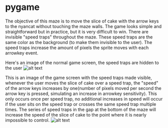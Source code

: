 # pygame

The objective of this maze is to move the slice of cake with the arrow keys to the nyancat without touching the maze walls. The game looks simple and straightforward but in practice, but it is very difficult to win. There are invisible "speed traps" throughout the maze. These speed traps are the same color as the background (to make them invisible to the user). The speed traps increase the amount of pixels the sprite moves with each arrowkey event.


Here's an image of the normal game screen, the speed traps are hidden to the user
![alt text](https://github.com/stevenberk/pygame/blob/master/images/mazeHiddenSpeedTraps.jpg)

This is an image of the game screen with the speed traps made visible, whenever the user moves the slice of cake over a speed trap, the "speed" of the arrow keys increases by one(number of pixels moved per second the arrow key is pressed, simulating an increase in arrowkey sensitivity). This only occurs once per speed trap, no additional increases in speed will occur if the user sits on the speed trap or crosses the same speed trap multiple times. The series of speed traps in the gap at the bottom of the maze will increase the speed of the slice of cake to the point where it is nearly impossible to control.
![alt text](https://github.com/stevenberk/pygame/blob/master/images/mazeWithSpeedTraps.jpg)

